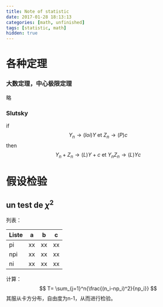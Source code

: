 ```yaml
---
title: Note of statistic
date: 2017-01-28 18:13:13
categories: [math, unfinished]
tags: [statistic, math]
hidden: true
---
```


# 各种定理

### 大数定理，中心极限定理

略

### Slutsky

if
$$
\Upsilon_n \to(loi) \Upsilon \text{ et } Z_n \to (P)c
$$
then
$$
\Upsilon_n + Z_n \to(L) \Upsilon+c \text{ et } \Upsilon_n Z_n \to(L) \Upsilon c
$$

# 假设检验

## un test de $\chi^2$

列表：

| Liste | a    | b    | c    |
| ----- | ---- | ---- | ---- |
| pi    | xx   | xx   | xx   |
| npi   | xx   | xx   | xx   |
| ni    | xx   | xx   | xx   |

计算：
$$
T= \sum_{j=1}^n{\frac{(n_i-np_i)^2}{np_i}}
$$
其服从卡方分布，自由度为n-1，从而进行检验。